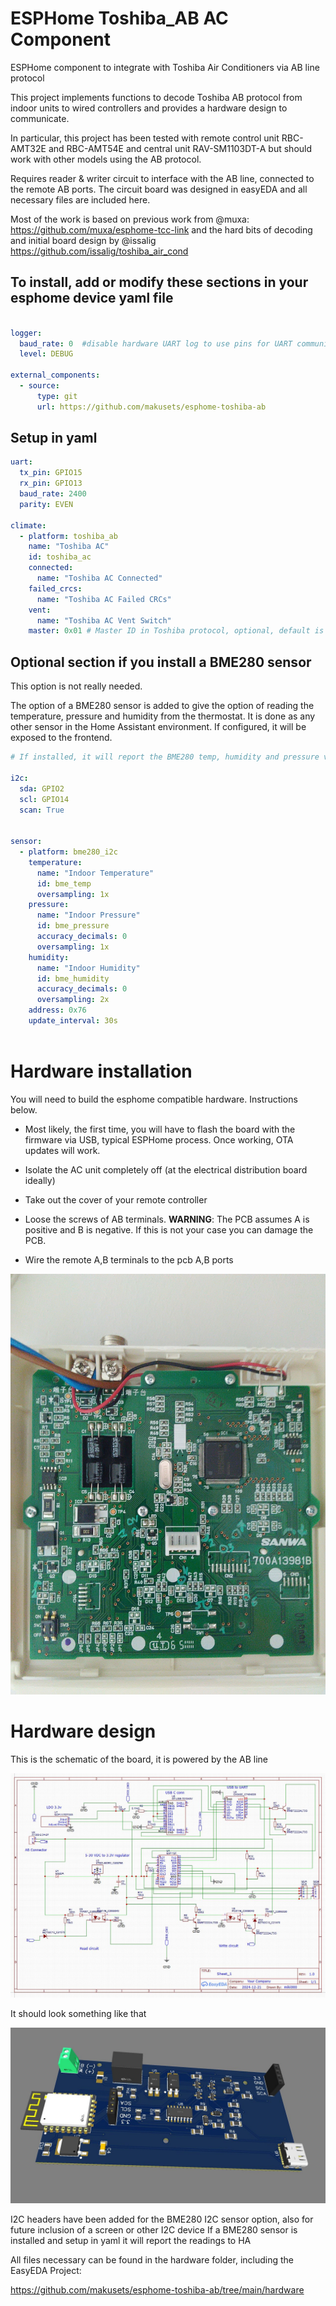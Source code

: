 # ESPHome Toshiba_AB AC Component

ESPHome component to integrate with Toshiba Air Conditioners via AB line protocol


This project implements functions to decode Toshiba AB protocol from indoor units to wired controllers and provides a hardware design to communicate.

In particular, this project has been tested with remote control unit RBC-AMT32E and RBC-AMT54E and central unit RAV-SM1103DT-A but should work with other models using the AB protocol.


Requires reader & writer circuit to interface with the AB line, connected to the remote AB ports. 
The circuit board was designed in easyEDA and all necessary files are included here.

Most of the work is based on previous work from @muxa: https://github.com/muxa/esphome-tcc-link
and the hard bits of decoding and initial board design by @issalig https://github.com/issalig/toshiba_air_cond


## To install, add or modify these sections in your esphome device yaml file

```yaml

logger:
  baud_rate: 0  #disable hardware UART log to use pins for UART communication with the AC unit 
  level: DEBUG

external_components:
  - source:
      type: git
      url: https://github.com/makusets/esphome-toshiba-ab

```

## Setup in yaml

```yaml
uart:
  tx_pin: GPIO15
  rx_pin: GPIO13
  baud_rate: 2400
  parity: EVEN

climate:
  - platform: toshiba_ab
    name: "Toshiba AC"
    id: toshiba_ac
    connected:
      name: "Toshiba AC Connected"
    failed_crcs:
      name: "Toshiba AC Failed CRCs"
    vent:
      name: "Toshiba AC Vent Switch"
    master: 0x01 # Master ID in Toshiba protocol, optional, default is 0x00, for some units needs to be set to 0x01 
```

## Optional section if you install a BME280 sensor

This option is not really needed.

The option of a BME280 sensor is added to give the option of reading the temperature, pressure and humidity from the thermostat. It is done as any other sensor in the Home Assistant environment. If configured, it will be exposed to the frontend.

```yaml
# If installed, it will report the BME280 temp, humidity and pressure values

i2c:
  sda: GPIO2
  scl: GPIO14
  scan: True


sensor:
  - platform: bme280_i2c
    temperature:
      name: "Indoor Temperature"
      id: bme_temp
      oversampling: 1x
    pressure:
      name: "Indoor Pressure"
      id: bme_pressure
      accuracy_decimals: 0
      oversampling: 1x
    humidity:
      name: "Indoor Humidity"
      id: bme_humidity
      accuracy_decimals: 0
      oversampling: 2x
    address: 0x76
    update_interval: 30s
    
```

# Hardware installation

You will need to build the esphome compatible hardware. Instructions below.

- Most likely, the first time, you will have to flash the board with the firmware via USB, typical ESPHome process. Once working, OTA updates will work.

- Isolate the AC unit completely off (at the electrical distribution board ideally)
- Take out the cover of your remote controller
- Loose the screws of AB terminals. **WARNING**: The PCB assumes A is positive and B is negative. If this is not your case you can damage the PCB.
- Wire the remote A,B terminals to the pcb A,B ports

![image](https://github.com/issalig/toshiba_air_cond/blob/master/pcb/remote_back_pcb.jpg)

# Hardware design

This is the schematic of the board, it is powered by the AB line

![image](hardware/Schematic.JPG)


It should look something like that

![image](hardware/Board.JPG)


I2C headers have been added for the BME280 I2C sensor option, also for future inclusion of a screen or other I2C device
If a BME280 sensor is installed and setup in yaml it will report the readings to HA

All files necessary can be found in the hardware folder, including the EasyEDA Project:

https://github.com/makusets/esphome-toshiba-ab/tree/main/hardware

